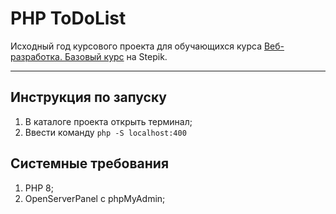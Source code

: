 # PHP ToDoList

Исходный год курсового проекта для обучающихся курса [Веб-разработка. Базовый курс](https://stepik.org/186243) на Stepik.  

---

## Инструкция по запуску

1. В каталоге проекта открыть терминал;
2. Ввести команду ```php -S localhost:400```

## Системные требования

1. PHP 8;
2. OpenServerPanel с phpMyAdmin;
